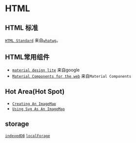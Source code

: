 # HTML

## HTML 标准

[` HTML Standard `](https://html.spec.whatwg.org/multipage/) 来自[` whatwg `](https://github.com/whatwg)。

## HTML常用组件

* [` material design lite `](https://github.com/google/material-design-lite) 来自google
* [` Material Components for the web `](https://github.com/material-components/material-components-web) 来自` Material Components `

## Hot Area(Hot Spot)

* [` Creating An ImageMap `](https://developer.mozilla.org/en-US/docs/Learn/HTML/Howto/Add_a_hit_map_on_top_of_an_image)
* [` Using Svg As An ImageMap `](http://thenewcode.com/696/Using-SVG-as-an-Alternative-To-Imagemaps)

## storage

[` indexedDB `](https://github.com/dexie/Dexie.js)
[` localForage `](https://github.com/localForage/localForage)
